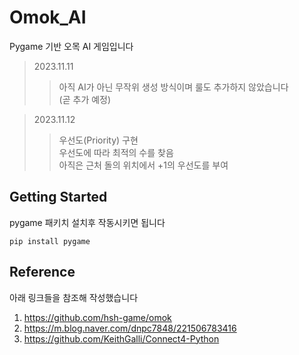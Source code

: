 # Omok_AI
Pygame 기반 오목 AI 게임입니다

>2023.11.11
>>아직 AI가 아닌 무작위 생성 방식이며 룰도 추가하지 않았습니다<br>
>>(곧 추가 예정)

>2023.11.12
>>우선도(Priority) 구현<br>
>>우선도에 따라 최적의 수를 찾음<br>
>>아직은 근처 돌의 위치에서 +1의 우선도를 부여

## Getting Started
pygame 패키치 설치후 작동시키면 됩니다

    pip install pygame

## Reference
아래 링크들을 참조해 작성했습니다
1. https://github.com/hsh-game/omok
2. https://m.blog.naver.com/dnpc7848/221506783416
3. https://github.com/KeithGalli/Connect4-Python
